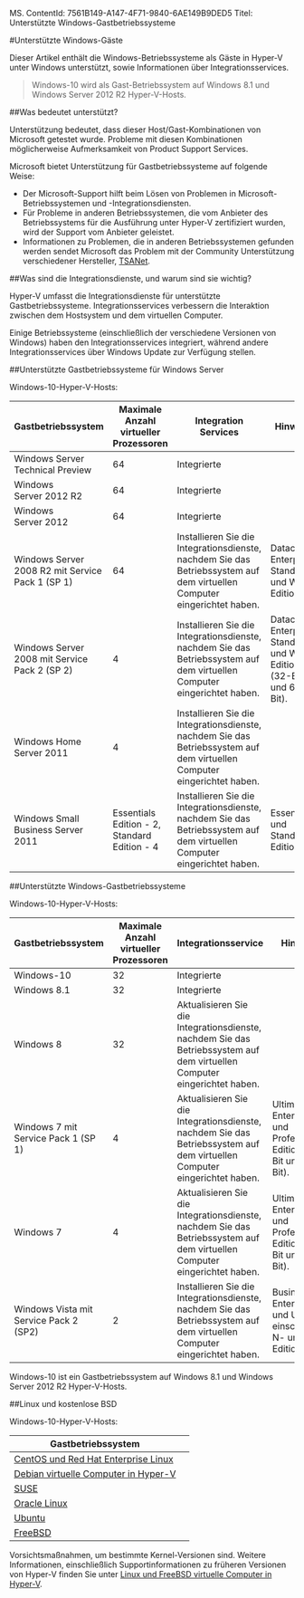 MS. ContentId: 7561B149-A147-4F71-9840-6AE149B9DED5
Titel: Unterstützte Windows-Gastbetriebssysteme

#Unterstützte Windows-Gäste

Dieser Artikel enthält die Windows-Betriebssysteme als Gäste in Hyper-V unter Windows unterstützt, sowie Informationen über Integrationsservices.

> Windows-10 wird als Gast-Betriebssystem auf Windows 8.1 und Windows Server 2012 R2 Hyper-V-Hosts.
> 

##Was bedeutet unterstützt?

Unterstützung bedeutet, dass dieser Host/Gast-Kombinationen von Microsoft getestet wurde.
Probleme mit diesen Kombinationen möglicherweise Aufmerksamkeit von Product Support Services.

Microsoft bietet Unterstützung für Gastbetriebssysteme auf folgende Weise:

*   Der Microsoft-Support hilft beim Lösen von Problemen in Microsoft-Betriebssystemen und -Integrationsdiensten.
*   Für Probleme in anderen Betriebssystemen, die vom Anbieter des Betriebssystems für die Ausführung unter Hyper-V zertifiziert wurden, wird der Support vom Anbieter geleistet.
*   Informationen zu Problemen, die in anderen Betriebssystemen gefunden werden sendet Microsoft das Problem mit der Community Unterstützung verschiedener Hersteller, [TSANet](http://www.tsanet.org/).

##Was sind die Integrationsdienste, und warum sind sie wichtig?

Hyper-V umfasst die Integrationsdienste für unterstützte Gastbetriebssysteme.
Integrationsservices verbessern die Interaktion zwischen dem Hostsystem und dem virtuellen Computer.

Einige Betriebssysteme (einschließlich der verschiedene Versionen von Windows) haben den Integrationsservices integriert, während andere Integrationsservices über Windows Update zur Verfügung stellen.

##Unterstützte Gastbetriebssysteme für Windows Server

Windows-10-Hyper-V-Hosts:

| Gastbetriebssystem| Maximale Anzahl virtueller Prozessoren| Integration Services| Hinweise| |
| -----                                | -----                                     | -----                     | -----     | ----- |
| Windows Server Technical Preview| 64| Integrierte| | | |
| Windows Server 2012 R2| 64| Integrierte| | | |
| Windows Server 2012| 64| Integrierte| | | |
| Windows Server 2008 R2 mit Service Pack 1 (SP 1)| 64| Installieren Sie die Integrationsdienste, nachdem Sie das Betriebssystem auf dem virtuellen Computer eingerichtet haben.| Datacenter, Enterprise, Standard und Web Edition.| |
| Windows Server 2008 mit Service Pack 2 (SP 2)| 4| Installieren Sie die Integrationsdienste, nachdem Sie das Betriebssystem auf dem virtuellen Computer eingerichtet haben.| Datacenter, Enterprise, Standard und Web Edition (32-Bit und 64-Bit).| |
| Windows Home Server 2011| 4| Installieren Sie die Integrationsdienste, nachdem Sie das Betriebssystem auf dem virtuellen Computer eingerichtet haben.| |
| Windows Small Business Server 2011| Essentials Edition - 2, Standard Edition - 4| Installieren Sie die Integrationsdienste, nachdem Sie das Betriebssystem auf dem virtuellen Computer eingerichtet haben.| Essentials und Standard Edition.| |

##Unterstützte Windows-Gastbetriebssysteme

Windows-10-Hyper-V-Hosts:

| Gastbetriebssystem| Maximale Anzahl virtueller Prozessoren| Integrationsservice| Hinweise| |
| ----- | ----- | ----- | ----- | ----- |
| Windows-10| 32| Integrierte| | |
| Windows 8.1| 32| Integrierte| | |
| Windows 8| 32| Aktualisieren Sie die Integrationsdienste, nachdem Sie das Betriebssystem auf dem virtuellen Computer eingerichtet haben.| | |
| Windows 7 mit Service Pack 1 (SP 1)| 4| Aktualisieren Sie die Integrationsdienste, nachdem Sie das Betriebssystem auf dem virtuellen Computer eingerichtet haben.| Ultimate, Enterprise und Professional Edition (32-Bit und 64-Bit).| |
| Windows 7| 4| Aktualisieren Sie die Integrationsdienste, nachdem Sie das Betriebssystem auf dem virtuellen Computer eingerichtet haben.| Ultimate, Enterprise und Professional Edition (32-Bit und 64-Bit).| |
| Windows Vista mit Service Pack 2 (SP2)| 2| Installieren Sie die Integrationsdienste, nachdem Sie das Betriebssystem auf dem virtuellen Computer eingerichtet haben.| Business, Enterprise und Ultimate einschließlich N- und KN-Editionen.| |
 Windows-10 ist ein Gastbetriebssystem auf Windows 8.1 und Windows Server 2012 R2 Hyper-V-Hosts.

##Linux und kostenlose BSD

Windows-10-Hyper-V-Hosts:

| Gastbetriebssystem| |
| -----|------|
| [CentOS und Red Hat Enterprise Linux ](https://technet.microsoft.com/library/dn531026.aspx)| |
| [Debian virtuelle Computer in Hyper-V](https://technet.microsoft.com/library/dn614985.aspx)| |
| [SUSE](https://technet.microsoft.com/en-us/library/dn531027.aspx)| |
| [Oracle Linux](https://technet.microsoft.com/en-us/library/dn609828.aspx)| |
| [Ubuntu](https://technet.microsoft.com/en-us/library/dn531029.aspx)| |
| [FreeBSD](https://technet.microsoft.com/library/dn848318.aspx)| |
Vorsichtsmaßnahmen, um bestimmte Kernel-Versionen sind.
Weitere Informationen, einschließlich Supportinformationen zu früheren Versionen von Hyper-V finden Sie unter [Linux und FreeBSD virtuelle Computer in Hyper-V](https://technet.microsoft.com/library/dn531030.aspx).


